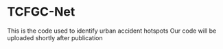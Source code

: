 # TCFGC-Net
This is the code used to identify urban accident hotspots
Our code will be uploaded shortly after publication
